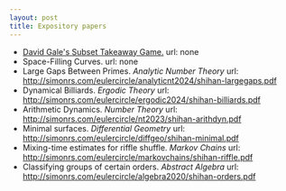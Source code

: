 ```yaml
---
layout: post
title: Expository papers
---
```

- [David Gale's Subset Takeaway Game.](http://simonrs.com/eulercircle/cgt2024/shihan-subset.pdf)
  url: none
- Space-Filling Curves.
  url: none
- Large Gaps Between Primes. *Analytic Number Theory*
  url: http://simonrs.com/eulercircle/analyticnt2024/shihan-largegaps.pdf
- Dynamical Billiards. *Ergodic Theory*
  url: http://simonrs.com/eulercircle/ergodic2024/shihan-billiards.pdf
- Arithmetic Dynamics. *Number Theory*
  url: http://simonrs.com/eulercircle/nt2023/shihan-arithdyn.pdf
- Minimal surfaces. *Differential Geometry*
  url: http://simonrs.com/eulercircle/diffgeo/shihan-minimal.pdf
- Mixing-time estimates for riffle shuffle. *Markov Chains*
  url: http://simonrs.com/eulercircle/markovchains/shihan-riffle.pdf
- Classifying groups of certain orders. *Abstract Algebra*
  url: http://simonrs.com/eulercircle/algebra2020/shihan-orders.pdf

